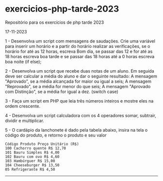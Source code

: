 # exercicios-php-tarde-2023
Repositório para os exercícios de php  tarde 2023

17-11-2023

1 - Desenvolva um script com mensagens de saudações. Crie uma variável para inserir um horário e a partir do horário realizar as verificações, se o horário for até as 12 horas, escreva Bom dia, se passar das 12 e for até as 18 horas escreva boa tarde e se passar das 18 horas até a 0 horas escreva boa noite (if else);

2 - Desenvolva um script que recebe duas notas de um aluno. Em seguida deve ser calcular a média do aluno e dar o seguinte resultado:
A mensagem "Aprovado", se a média alcançada for maior ou igual a seis;
A mensagem "Reprovado", se a média for menor do que seis;
A mensagem "Aprovado com Distinção", se a média for igual a dez. (switch case)

3 - Faça um script em PHP que leia três números inteiros e mostre eles na ordem crescente.

4 - Desenvolva um script calculadora com os 4 operadores somar, subtrair, dividir e multiplicar.

5 - O cardápio da lanchonete é dado pela tabela abaixo, insira na tela o código do produto, e retorno o produto e seu valor

    Código Produto Preço Unitário (R$)
    100 Cachorro quente R$ 12,70
    101 Bauru Simples R$ 4,00
    102 Bauru com ovo R$ 4,60
    103 Hambúrguer R$ 15,00
    104 Cheeseburger R$ 13,50
    05 Refrigerante R$ 4,50



--------------------------------------------------------------------------------------------------------------------------------------------------------------

